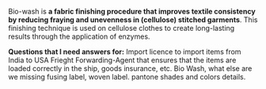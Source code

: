 Bio-wash is **a fabric finishing procedure that improves textile consistency by reducing fraying and unevenness in (cellulose) stitched garments**. This finishing technique is used on cellulose clothes to create long-lasting results through the application of enzymes.

**Questions that I need answers for:**
Import licence to import items from India to USA
Frieght Forwarding-Agent that ensures that the items are loaded correctly in the ship, goods insurance, etc. 
Bio Wash, what else are we missing
fusing label, woven label.
pantone shades and colors details.